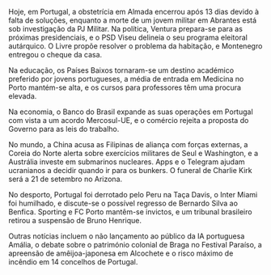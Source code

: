 Hoje, em Portugal, a obstetrícia em Almada encerrou após 13 dias devido à falta de soluções, enquanto a morte de um jovem militar em Abrantes está sob investigação da PJ Militar. Na política, Ventura prepara-se para as próximas presidenciais, e o PSD Viseu delineia o seu programa eleitoral autárquico. O Livre propõe resolver o problema da habitação, e Montenegro entregou o cheque da casa.

Na educação, os Países Baixos tornaram-se um destino académico preferido por jovens portugueses, a média de entrada em Medicina no Porto mantém-se alta, e os cursos para professores têm uma procura elevada.

Na economia, o Banco do Brasil expande as suas operações em Portugal com vista a um acordo Mercosul-UE, e o comércio rejeita a proposta do Governo para as leis do trabalho.

No mundo, a China acusa as Filipinas de aliança com forças externas, a Coreia do Norte alerta sobre exercícios militares de Seul e Washington, e a Austrália investe em submarinos nucleares. Apps e o Telegram ajudam ucranianos a decidir quando ir para os bunkers. O funeral de Charlie Kirk será a 21 de setembro no Arizona.

No desporto, Portugal foi derrotado pelo Peru na Taça Davis, o Inter Miami foi humilhado, e discute-se o possível regresso de Bernardo Silva ao Benfica. Sporting e FC Porto mantêm-se invictos, e um tribunal brasileiro retirou a suspensão de Bruno Henrique.

Outras notícias incluem o não lançamento ao público da IA portuguesa Amália, o debate sobre o património colonial de Braga no Festival Paraíso, a apreensão de amêijoa-japonesa em Alcochete e o risco máximo de incêndio em 14 concelhos de Portugal.